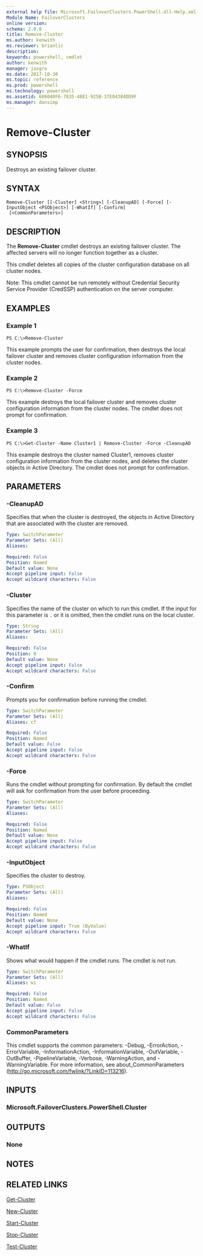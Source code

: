 ```yaml
---
external help file: Microsoft.FailoverClusters.PowerShell.dll-Help.xml
Module Name: FailoverClusters
online version: 
schema: 2.0.0
title: Remove-Cluster
ms.author: kenwith
ms.reviewer: brianlic
description: 
keywords: powershell, cmdlet
author: kenwith
manager: jasgro
ms.date: 2017-10-30
ms.topic: reference
ms.prod: powershell
ms.technology: powershell
ms.assetid: 686040F6-7835-48E1-925B-37E04384DD9F
ms.manager: dansimp
---
```


# Remove-Cluster

## SYNOPSIS
Destroys an existing failover cluster.

## SYNTAX

```
Remove-Cluster [[-Cluster] <String>] [-CleanupAD] [-Force] [-InputObject <PSObject>] [-WhatIf] [-Confirm]
 [<CommonParameters>]
```

## DESCRIPTION
The **Remove-Cluster** cmdlet destroys an existing failover cluster.
The affected servers will no longer function together as a cluster.

This cmdlet deletes all copies of the cluster configuration database on all cluster nodes.

Note: This cmdlet cannot be run remotely without Credential Security Service Provider (CredSSP) authentication on the server computer.

## EXAMPLES

### Example 1
```
PS C:\>Remove-Cluster
```

This example prompts the user for confirmation, then destroys the local failover cluster and removes cluster configuration information from the cluster nodes.

### Example 2
```
PS C:\>Remove-Cluster -Force
```

This example destroys the local failover cluster and removes cluster configuration information from the cluster nodes.
The cmdlet does not prompt for confirmation.

### Example 3
```
PS C:\>Get-Cluster -Name Cluster1 | Remove-Cluster -Force -CleanupAD
```

This example destroys the cluster named Cluster1, removes cluster configuration information from the cluster nodes, and deletes the cluster objects in Active Directory.
The cmdlet does not prompt for confirmation.

## PARAMETERS

### -CleanupAD
Specifies that when the cluster is destroyed, the objects in Active Directory that are associated with the cluster are removed.

```yaml
Type: SwitchParameter
Parameter Sets: (All)
Aliases: 

Required: False
Position: Named
Default value: None
Accept pipeline input: False
Accept wildcard characters: False
```

### -Cluster
Specifies the name of the cluster on which to run this cmdlet.
If the input for this parameter is `.` or it is omitted, then the cmdlet runs on the local cluster.

```yaml
Type: String
Parameter Sets: (All)
Aliases: 

Required: False
Position: 0
Default value: None
Accept pipeline input: False
Accept wildcard characters: False
```

### -Confirm
Prompts you for confirmation before running the cmdlet.

```yaml
Type: SwitchParameter
Parameter Sets: (All)
Aliases: cf

Required: False
Position: Named
Default value: False
Accept pipeline input: False
Accept wildcard characters: False
```

### -Force
Runs the cmdlet without prompting for confirmation.
By default the cmdlet will ask for confirmation from the user before proceeding.

```yaml
Type: SwitchParameter
Parameter Sets: (All)
Aliases: 

Required: False
Position: Named
Default value: None
Accept pipeline input: False
Accept wildcard characters: False
```

### -InputObject
Specifies the cluster to destroy.

```yaml
Type: PSObject
Parameter Sets: (All)
Aliases: 

Required: False
Position: Named
Default value: None
Accept pipeline input: True (ByValue)
Accept wildcard characters: False
```

### -WhatIf
Shows what would happen if the cmdlet runs.
The cmdlet is not run.

```yaml
Type: SwitchParameter
Parameter Sets: (All)
Aliases: wi

Required: False
Position: Named
Default value: False
Accept pipeline input: False
Accept wildcard characters: False
```

### CommonParameters
This cmdlet supports the common parameters: -Debug, -ErrorAction, -ErrorVariable, -InformationAction, -InformationVariable, -OutVariable, -OutBuffer, -PipelineVariable, -Verbose, -WarningAction, and -WarningVariable. For more information, see about_CommonParameters (http://go.microsoft.com/fwlink/?LinkID=113216).

## INPUTS

### Microsoft.FailoverClusters.PowerShell.Cluster

## OUTPUTS

### None

## NOTES

## RELATED LINKS

[Get-Cluster](./Get-Cluster.md)

[New-Cluster](./New-Cluster.md)

[Start-Cluster](./Start-Cluster.md)

[Stop-Cluster](./Stop-Cluster.md)

[Test-Cluster](./Test-Cluster.md)

